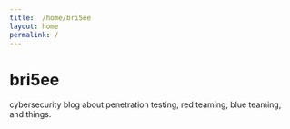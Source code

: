 ```yaml
---
title:  /home/bri5ee
layout: home
permalink: /
---
```


# bri5ee

cybersecurity blog about penetration testing, red teaming, blue teaming, and things.
